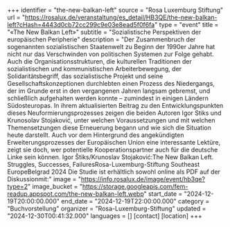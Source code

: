+++
identifier = "the-new-balkan-left"
source = "Rosa Luxemburg Stiftung"
url = "https://rosalux.de/veranstaltung/es_detail/HB3QE/the-new-balkan-left?cHash=4443d0cb72cc299c9e03e8ead5f0f6fa"
type = "event"
title = "«The New Balkan Left»"
subtitle = "Sozialistische Perspektiven der europäischen Peripherie"
description = "Der Zusammenbruch der sogenannten sozialistischen Staatenwelt zu Beginn der 1990er Jahre hat nicht nur das Verschwinden von politischen Systemen zur Folge gehabt. Auch die Organisationsstrukturen, die kulturellen Traditionen der sozialistischen und kommunistischen Arbeiterbewegung, der Solidaritätsbegriff, das sozialistische Projekt und seine Gesellschaftskonzeptionen durchlebten einen Prozess des Niedergangs, der im Grunde erst in den vergangenen Jahren langsam gebremst, und schließlich aufgehalten werden konnte – zumindest in einigen Ländern Südosteuropas. 
In ihrem aktualisierten Beitrag zu den Entwicklungspunkten dieses Neuformierungsprozesses zeigen die beiden Autoren Igor Stiks und Krunosolav Stojaković, unter welchen Voraussetzungen und mit welchen Themensetzungen diese Erneuerung begann und wie sich die Situation heute darstellt. Auch vor dem Hintergrund des angekündigten Erweiterungsprozesses der Europäischen Union eine interessante Lektüre, zeigt sie doch, wer potentielle Kooperationspartner auch für die deutsche Linke sein können. 
Igor Štiks/Krunoslav Stojaković:The New Balkan Left. Struggles, Successes, FailuresRosa-Luxemburg-Stiftung Southeast EuropeBelgrad 2024
Die Studie ist erhältlich sowohl online als PDF auf der 
Diskussionmit:"
image = "https://info.rosalux.de/image/event/hb3qe?type=2"
image_bucket = "https://storage.googleapis.com/fem-readup.appspot.com/the-new-balkan-left.webp"
start_date = "2024-12-19T20:00:00.000"
end_date = "2024-12-19T22:00:00.000"
category = "Buchvorstellung"
organizer = "Rosa-Luxemburg-Stiftung"
updated = "2024-12-30T00:41:32.000"
languages = []
[contact]
[location]
+++